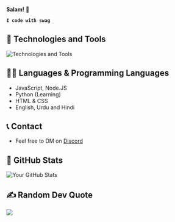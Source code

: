 **Salam!** 👋

**`I code with swag`**
## 🧰 Technologies and Tools

<div>
  <img src="https://skillicons.dev/icons?i=discord,vscode,html,css,js,ts,nodejs,mongodb,express,react,,github" alt="Technologies and Tools" />
</div>

## 👨‍💻 Languages & Programming Languages
* JavaScript, Node.JS
* Python (Learning)
* HTML & CSS
* English, Urdu and Hindi

## 📞 Contact
- Feel free to DM on [Discord](https://discord.com/users/922120042651451423)

## 🗽 GitHub Stats

![Your GitHub Stats](https://github-readme-stats.vercel.app/api?username=uo1428&show_icons=true&theme=radical)

## ✍️ Random Dev Quote
![](https://quotes-github-readme.vercel.app/api?type=horizontal&theme=radical)

<!---
Uo1428/Uo1428 is a ✨ special ✨ repository because its `README.md` (this file) appears on your GitHub profile.
You can click the Preview link to take a look at your changes.
--->
